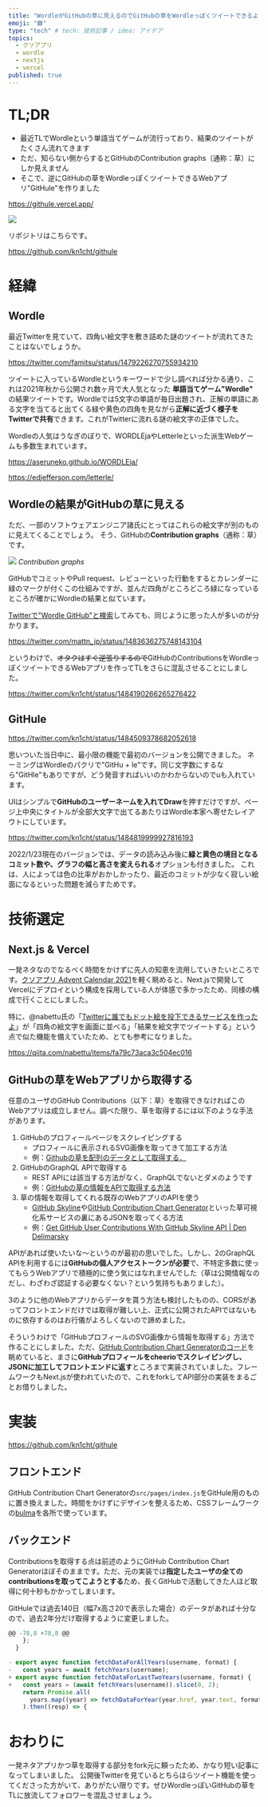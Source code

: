 ```yaml
---
title: "WordleがGitHubの草に見えるのでGitHubの草をWordleっぽくツイートできるようにした"
emoji: "🟩"
type: "tech" # tech: 技術記事 / idea: アイデア
topics:
  - クソアプリ
  - wordle
  - nextjs
  - vercel
published: true
---
```


# TL;DR
- 最近TLでWordleという単語当てゲームが流行っており、結果のツイートがたくさん流れてきます
- ただ、知らない側からするとGitHubのContribution graphs（通称：草）にしか見えません
- そこで、逆にGitHubの草をWordleっぽくツイートできるWebアプリ"GitHule"を作りました

https://githule.vercel.app/

![](/images/githule-tweet-contribution/ogp.png)

リポジトリはこちらです。

https://github.com/kn1cht/githule

# 経緯
## Wordle
最近Twitterを見ていて、四角い絵文字を敷き詰めた謎のツイートが流れてきたことはないでしょうか。

https://twitter.com/famitsu/status/1479226270755934210

ツイートに入っているWordleというキーワードで少し調べれば分かる通り、これは2021年秋から公開され数ヶ月で大人気となった **単語当てゲーム"Wordle"** の結果ツイートです。Wordleでは5文字の単語が毎日出題され、正解の単語にある文字を当てると出てくる緑や黄色の四角を見ながら**正解に近づく様子をTwitterで共有**できます。これがTwitterに流れる謎の絵文字の正体でした。

Wordleの人気はうなぎのぼりで、WORDLEjaやLetterleといった派生Webゲームも多数生まれています。

https://aseruneko.github.io/WORDLEja/

https://edjefferson.com/letterle/

## Wordleの結果がGitHubの草に見える
ただ、一部のソフトウェアエンジニア諸氏にとってはこれらの絵文字が別のものに見えてくることでしょう。
そう、GitHubの**Contribution graphs**（通称：草）です。

![](/images/githule-tweet-contribution/contribution-graphs.png)
*Contribution graphs*

GitHubでコミットやPull request、レビューといった行動をするとカレンダーに緑のマークが付くこの仕組みですが、並んだ四角がところどころ緑になっているところが確かにWordleの結果と似ています。

[Twitterで"Wordle GitHub"と検索](https://twitter.com/search?q=Wordle%20Github)してみても、同じように思った人が多いのが分かります。

https://twitter.com/mattn_jp/status/1483636275748143104

というわけで、~~オタクはすぐ逆張りするので~~GitHubのContributionsをWordleっぽくツイートできるWebアプリを作ってTLをさらに混乱させることにしました。

https://twitter.com/kn1cht/status/1484190266265276422

## GitHule
https://twitter.com/kn1cht/status/1484509378682052618

思いついた当日中に、最小限の機能で最初のバージョンを公開できました。
ネーミングはWordleのパクリで"GitHu + le"です。同じ文字数にするなら"GitHle"もありですが、どう発音すればいいのかわからないのでuも入れています。

UIはシンプルで**GitHubのユーザーネームを入れてDraw**を押すだけですが、ページ上中央にタイトルが全部大文字で出てるあたりはWordle本家へ寄せたレイアウトにしています。

https://twitter.com/kn1cht/status/1484819999927816193

2022/1/23現在のバージョンでは、データの読み込み後に**緑と黄色の境目となるコミット数や、グラフの幅と高さを変えられる**オプションも付きました。
これは、人によっては色の比率がおかしかったり、最近のコミットが少なく寂しい絵面になるといった問題を減らすためです。

# 技術選定
## Next.js & Vercel
一発ネタなのでなるべく時間をかけずに先人の知恵を流用していきたいところです。[クソアプリ Advent Calendar 2021](https://qiita.com/advent-calendar/2021/kuso-app)を軽く眺めると、Next.jsで開発してVercelにデプロイという構成を採用している人が体感で多かったため、同様の構成で行くことにしました。

特に、@nabettu氏の「[Twitterに誰でもドット絵を投下できるサービスを作ったよ](https://qiita.com/nabettu/items/fa79c73aca3c504ec016)」が「四角の絵文字を画面に並べる」「結果を絵文字でツイートする」という点で似た機能を備えていたため、とても参考になりました。

https://qiita.com/nabettu/items/fa79c73aca3c504ec016

## GitHubの草をWebアプリから取得する
任意のユーザのGitHub Contributions（以下：草）を取得できなければこのWebアプリは成立しません。調べた限り、草を取得するには以下のような手法があります。

1. GitHubのプロフィールページをスクレイピングする
    - プロフィールに表示されるSVG画像を取ってきて加工する方法
    - 例：[Githubの草を配列のデータとして取得する．](https://taroosg.io/how-to-get-github-grass-as-array)
2. GitHubのGraphQL APIで取得する
    - REST APIには該当する方法がなく、GraphQLでないとダメのようです
    - 例：[GitHubの草の情報をAPIで取得する方法](https://zenn.dev/yuichkun/articles/b207651f5654b0)
3. 草の情報を取得してくれる既存のWebアプリのAPIを使う
    - [GitHub Skyline](https://skyline.github.com/)や[GitHub Contribution Chart Generator](https://github-contributions.vercel.app/)といった草可視化系サービスの裏にあるJSONを取ってくる方法
    - 例：[Get GitHub User Contributions With GitHub Skyline API | Den Delimarsky](https://den.dev/blog/get-github-contributions-api/)

APIがあれば使いたいな～というのが最初の思いでした。しかし、2のGraphQL APIを利用するには**GitHubの個人アクセストークンが必要**で、不特定多数に使ってもらうWebアプリで積極的に使う気にはなれませんでした（草は公開情報なのだし、わざわざ認証する必要なくない？という気持ちもありました）。

3のように他のWebアプリからデータを貰う方法も検討したものの、CORSがあってフロントエンドだけでは取得が難しい上、正式に公開されたAPIではないものに依存するのはお行儀がよろしくないので諦めました。

そういうわけで「GitHubプロフィールのSVG画像から情報を取得する」方法で作ることにしました。ただ、[GitHub Contribution Chart Generatorのコード](https://github.com/sallar/github-contributions-chart)を眺めていると、まさに**GitHubプロフィールをcheerioでスクレイピングし、JSONに加工してフロントエンドに返す**ところまで実装されていました。フレームワークもNext.jsが使われていたので、これをforkしてAPI部分の実装をまるごとお借りしました。

# 実装

https://github.com/kn1cht/githule

## フロントエンド
GitHub Contribution Chart Generatorの`src/pages/index.js`をGitHule用のものに置き換えました。時間をかけずにデザインを整えるため、CSSフレームワークの[bulma](https://bulma.io/)を各所で使っています。

## バックエンド
Contributionsを取得する点は前述のようにGitHub Contribution Chart Generatorほぼそのままです。ただ、元の実装では**指定したユーザの全てのcontributionsを取ってこようとする**ため、長くGitHubで活動してきた人ほど取得に何十秒もかかってしまいます。

GitHuleでは過去140日（幅7x高さ20で表示した場合）のデータがあれば十分なので、過去2年分だけ取得するように変更しました。

```diff:src/utils/api/fetch.js
@@ -78,8 +78,8 @@
    };
  }

- export async function fetchDataForAllYears(username, format) {
-   const years = await fetchYears(username);
+ export async function fetchDataForLastTwoYears(username, format) {
+   const years = (await fetchYears(username)).slice(0, 2);
    return Promise.all(
      years.map((year) => fetchDataForYear(year.href, year.text, format))
    ).then((resp) => {
```

# おわりに
一発ネタアプリかつ草を取得する部分をfork元に頼ったため、かなり短い記事になってしまいました。
公開後Twitterを見ているとちらほらツイート機能を使ってくださった方がいて、ありがたい限りです。ぜひWordleっぽいGitHubの草をTLに放流してフォロワーを混乱させましょう。
